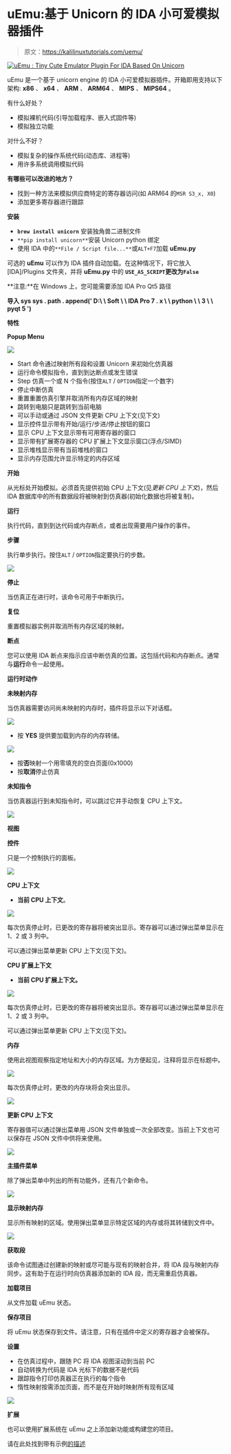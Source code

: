 # uEmu:基于 Unicorn 的 IDA 小可爱模拟器插件

> 原文：<https://kalilinuxtutorials.com/uemu/>

[![uEmu : Tiny Cute Emulator Plugin For IDA Based On Unicorn](img//505dbbfcdc15d4ef3a0b7a9089d54815.png "uEmu : Tiny Cute Emulator Plugin For IDA Based On Unicorn")](https://1.bp.blogspot.com/-mXLoNADubPk/YE7-KGPo5CI/AAAAAAAAIh8/RBwq_xzIvmg7mVPSmPTBSriQ0wmZP4XvACLcBGAsYHQ/s728/uEmu.png)

uEmu 是一个基于 unicorn engine 的 IDA 小可爱模拟器插件。开箱即用支持以下架构: **x86** 、 **x64** 、 **ARM** 、 **ARM64** 、 **MIPS** 、 **MIPS64** 。

有什么好处？

*   模拟裸机代码(引导加载程序、嵌入式固件等)
*   模拟独立功能

对什么不好？

*   模拟复杂的操作系统代码(动态库、进程等)
*   用许多系统调用模拟代码

**有哪些可以改进的地方？**

*   找到一种方法来模拟供应商特定的寄存器访问(如 ARM64 的`MSR S3_x, X0`)
*   添加更多寄存器进行跟踪

**安装**

*   **`brew install unicorn`** 安装独角兽二进制文件
*   `**pip install unicorn**`安装 Unicorn python 绑定
*   使用 IDA 中的`**File / Script file...**`或`ALT+F7`加载 **uEmu.py**

可选的 **uEmu** 可以作为 IDA 插件自动加载。在这种情况下，将它放入[IDA]/Plugins 文件夹，并将 **uEmu.py** 中的 **`USE_AS_SCRIPT`更改为`False`**

**注意:**在 Windows 上，您可能需要添加 IDA Pro Qt5 路径

**导入
sys sys . path . append(' D:\ \ Soft \ \ IDA Pro 7 . x \ \ python \ \ 3 \ \ pyqt 5 ')**

**特性**

**Popup Menu**

![](img//ae609dd0ee3893d028906eda287713c8.png)

*   Start 命令通过映射所有段和设置 Unicorn 来初始化仿真器
*   运行命令模拟指令，直到到达断点或发生错误
*   Step 仿真一个或 N 个指令(按住`ALT` / `OPTION`指定一个数字)
*   停止中断仿真
*   重置重置仿真引擎并取消所有内存区域的映射
*   跳转到电脑只是跳转到当前电脑
*   可以手动或通过 JSON 文件更新 CPU 上下文(见下文)
*   显示控件显示带有开始/运行/步进/停止按钮的窗口
*   显示 CPU 上下文显示带有可用寄存器的窗口
*   显示带有扩展寄存器的 CPU 扩展上下文显示窗口(浮点/SIMD)
*   显示堆栈显示带有当前堆栈的窗口
*   显示内存范围允许显示特定的内存区域

**开始**

从光标处开始模拟。必须首先提供初始 CPU 上下文(见*更新 CPU 上下文*)，然后 IDA 数据库中的所有数据段将被映射到仿真器(初始化数据也将被复制)。

**运行**

执行代码，直到到达代码或内存断点，或者出现需要用户操作的事件。

**步骤**

执行单步执行。按住`ALT` / `OPTION`指定要执行的步数。

![](img//3548e793c68b53c43a6e9fb01a4563f9.png)

**停止**

当仿真正在进行时，该命令可用于中断执行。

**复位**

重置模拟器实例并取消所有内存区域的映射。

**断点**

您可以使用 IDA 断点来指示应该中断仿真的位置。这包括代码和内存断点。通常与**运行**命令一起使用。

**运行时动作**

**未映射内存**

当仿真器需要访问尚未映射的内存时，插件将显示以下对话框。

![](img//5eb1a6018d86ce5c3c287ed0711cb200.png)

*   按 **YES** 提供要加载到内存的内存转储。

![](img//8b6d504c7920576d9b3b69852a010a59.png)

*   按**否**映射一个用零填充的空白页面(0x1000)
*   按**取消**停止仿真

**未知指令**

当仿真器运行到未知指令时，可以跳过它并手动恢复 CPU 上下文。

![](img//7e1dac2491a45361993d636c15140fec.png)

**视图**

**控件**

只是一个控制执行的面板。

![](img//8e74fe13db51c13e29b3bb628ea4857f.png)

**CPU 上下文**

*   **当前 CPU 上下文**。

![](img//ba927cb81ae912ca70fe15d36849eeaa.png)

每次仿真停止时，已更改的寄存器将被突出显示。寄存器可以通过弹出菜单显示在 1、2 或 3 列中。

可以通过弹出菜单更新 CPU 上下文(见下文)。

**CPU 扩展上下文**

*   **当前 CPU 扩展上下文。**

![](img//cfac6ba7c4b8521f520d8270b65b41a4.png)

每次仿真停止时，已更改的寄存器将被突出显示。寄存器可以通过弹出菜单显示在 1、2 或 3 列中。

可以通过弹出菜单更新 CPU 上下文(见下文)。

**内存**

使用此视图观察指定地址和大小的内存区域。为方便起见，注释将显示在标题中。

![](img//487b6478920cf1701e0cf05fae2a2306.png)

每次仿真停止时，更改的内存块将会突出显示。

![](img//4c6a22af7d295bcb1bee102d2e98453b.png)

**更新 CPU 上下文**

寄存器值可以通过弹出菜单用 JSON 文件单独或一次全部改变。当前上下文也可以保存在 JSON 文件中供将来使用。

![](img//05aa4626fc5f15e0e904edf8d0057bb4.png)

**主插件菜单**

除了弹出菜单中列出的所有功能外，还有几个新命令。

![](img//81922176e01649c55b9d434f9fbc117b.png)

**显示映射内存**

显示所有映射的区域。使用弹出菜单显示特定区域的内存或将其转储到文件中。

![](img//2a6dd4d74309a1ecabe1a1aa22c5e8d5.png)

**获取段**

该命令试图通过创建新的映射或尽可能与现有的映射合并，将 IDA 段与映射内存同步。这有助于在运行时向仿真器添加新的 IDA 段，而无需重启仿真器。

**加载项目**

从文件加载 uEmu 状态。

**保存项目**

将 uEmu 状态保存到文件。请注意，只有在插件中定义的寄存器才会被保存。

**设置**

*   在仿真过程中，跟随 PC 将 IDA 视图滚动到当前 PC
*   自动转换为代码是 IDA 光标下的数据不是代码
*   跟踪指令打印仿真器正在执行的每个指令
*   惰性映射按需添加页面，而不是在开始时映射所有现有区域

![](img//13042ce01b856f4b2eece458f1c03dfc.png)

**扩展**

也可以使用扩展系统在 uEmu 之上添加新功能或构建您的项目。

请在此处找到带有示例[的描述](https://github.com/alexhude/uEmu/blob/master/Extensions/README.md)